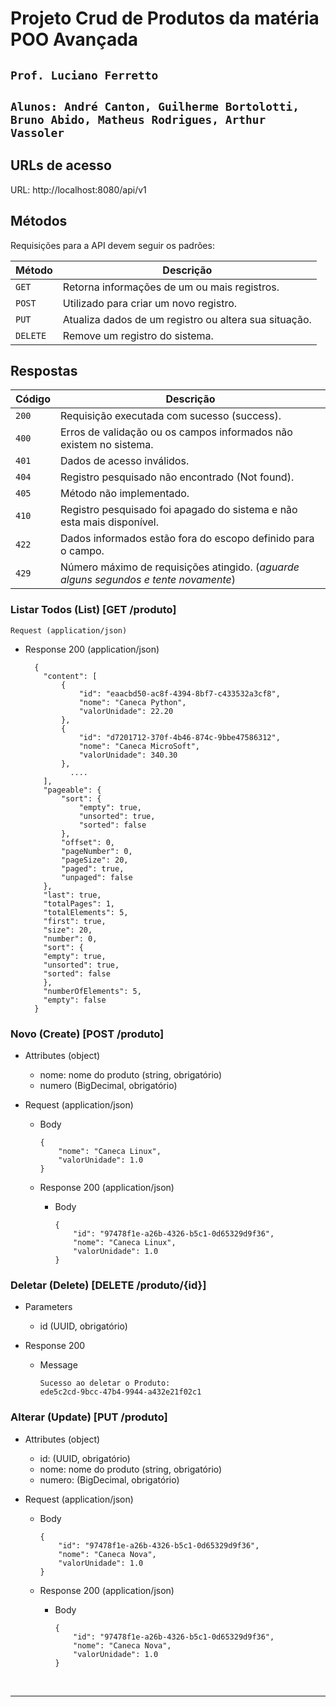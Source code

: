 # Projeto Crud de Produtos da matéria POO Avançada
## ````Prof. Luciano Ferretto ````

## ````Alunos: André Canton, Guilherme Bortolotti, Bruno Abido, Matheus Rodrigues, Arthur Vassoler````

## URLs de acesso

URL: http://localhost:8080/api/v1

## Métodos
Requisições para a API devem seguir os padrões:

| Método | Descrição |
|---|---|
| `GET` | Retorna informações de um ou mais registros. |
| `POST` | Utilizado para criar um novo registro. |
| `PUT` | Atualiza dados de um registro ou altera sua situação. |
| `DELETE` | Remove um registro do sistema. |


## Respostas

| Código | Descrição |
|---|---|
| `200` | Requisição executada com sucesso (success).|
| `400` | Erros de validação ou os campos informados não existem no sistema.|
| `401` | Dados de acesso inválidos.|
| `404` | Registro pesquisado não encontrado (Not found).|
| `405` | Método não implementado.|
| `410` | Registro pesquisado foi apagado do sistema e não esta mais disponível.|
| `422` | Dados informados estão fora do escopo definido para o campo.|
| `429` | Número máximo de requisições atingido. (*aguarde alguns segundos e tente novamente*)|


### Listar Todos (List) [GET /produto]

```Request (application/json)```

+ Response 200 (application/json)

        {
          "content": [
              {
                  "id": "eaacbd50-ac8f-4394-8bf7-c433532a3cf8",
                  "nome": "Caneca Python",
                  "valorUnidade": 22.20
              },
              {
                  "id": "d7201712-370f-4b46-874c-9bbe47586312",
                  "nome": "Caneca MicroSoft",
                  "valorUnidade": 340.30
              },
                ....
          ],
          "pageable": {
              "sort": {
                  "empty": true,
                  "unsorted": true,
                  "sorted": false
              },
              "offset": 0,
              "pageNumber": 0,
              "pageSize": 20,
              "paged": true,
              "unpaged": false
          },
          "last": true,
          "totalPages": 1,
          "totalElements": 5,
          "first": true,
          "size": 20,
          "number": 0,
          "sort": {
          "empty": true,
          "unsorted": true,
          "sorted": false
          },
          "numberOfElements": 5,
          "empty": false
        }



### Novo (Create) [POST /produto]

+ Attributes (object)

    + nome: nome do produto (string, obrigatório)
    + numero (BigDecimal, obrigatório)


+ Request (application/json)
    + Body

          {
              "nome": "Caneca Linux",
              "valorUnidade": 1.0
          }

  + Response 200 (application/json)

    + Body

          {
              "id": "97478f1e-a26b-4326-b5c1-0d65329d9f36",
              "nome": "Caneca Linux",
              "valorUnidade": 1.0
          }

### Deletar (Delete) [DELETE /produto/{id}]
+ Parameters
    + id (UUID, obrigatório)


+ Response 200
    + Message

          Sucesso ao deletar o Produto:
          ede5c2cd-9bcc-47b4-9944-a432e21f02c1

### Alterar (Update) [PUT /produto]

+ Attributes (object)

    + id: (UUID, obrigatório)
    + nome: nome do produto (string, obrigatório)
    + numero: (BigDecimal, obrigatório)


+ Request (application/json)
    + Body

          {
              "id": "97478f1e-a26b-4326-b5c1-0d65329d9f36",
              "nome": "Caneca Nova",
              "valorUnidade": 1.0
          }

    + Response 200 (application/json)

        + Body

              {
                  "id": "97478f1e-a26b-4326-b5c1-0d65329d9f36",
                  "nome": "Caneca Nova",
                  "valorUnidade": 1.0
              }

<br>

-----


